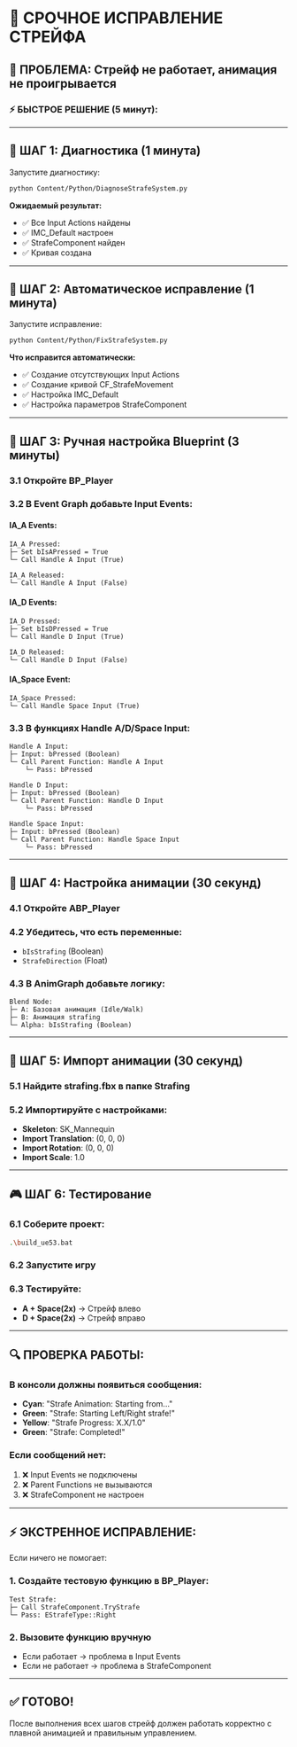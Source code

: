 # 🚨 СРОЧНОЕ ИСПРАВЛЕНИЕ СТРЕЙФА

## 🎯 **ПРОБЛЕМА: Стрейф не работает, анимация не проигрывается**

### ⚡ **БЫСТРОЕ РЕШЕНИЕ (5 минут):**

---

## 🔧 **ШАГ 1: Диагностика (1 минута)**

Запустите диагностику:
```bash
python Content/Python/DiagnoseStrafeSystem.py
```

**Ожидаемый результат:**
- ✅ Все Input Actions найдены
- ✅ IMC_Default настроен
- ✅ StrafeComponent найден
- ✅ Кривая создана

---

## 🔧 **ШАГ 2: Автоматическое исправление (1 минута)**

Запустите исправление:
```bash
python Content/Python/FixStrafeSystem.py
```

**Что исправится автоматически:**
- ✅ Создание отсутствующих Input Actions
- ✅ Создание кривой CF_StrafeMovement
- ✅ Настройка IMC_Default
- ✅ Настройка параметров StrafeComponent

---

## 🔧 **ШАГ 3: Ручная настройка Blueprint (3 минуты)**

### 3.1 Откройте BP_Player

### 3.2 В Event Graph добавьте Input Events:

#### IA_A Events:
```
IA_A Pressed:
├─ Set bIsAPressed = True
└─ Call Handle A Input (True)

IA_A Released:
└─ Call Handle A Input (False)
```

#### IA_D Events:
```
IA_D Pressed:
├─ Set bIsDPressed = True
└─ Call Handle D Input (True)

IA_D Released:
└─ Call Handle D Input (False)
```

#### IA_Space Event:
```
IA_Space Pressed:
└─ Call Handle Space Input (True)
```

### 3.3 В функциях Handle A/D/Space Input:
```
Handle A Input:
├─ Input: bPressed (Boolean)
└─ Call Parent Function: Handle A Input
    └─ Pass: bPressed

Handle D Input:
├─ Input: bPressed (Boolean)
└─ Call Parent Function: Handle D Input
    └─ Pass: bPressed

Handle Space Input:
├─ Input: bPressed (Boolean)
└─ Call Parent Function: Handle Space Input
    └─ Pass: bPressed
```

---

## 🔧 **ШАГ 4: Настройка анимации (30 секунд)**

### 4.1 Откройте ABP_Player

### 4.2 Убедитесь, что есть переменные:
- `bIsStrafing` (Boolean)
- `StrafeDirection` (Float)

### 4.3 В AnimGraph добавьте логику:
```
Blend Node:
├─ A: Базовая анимация (Idle/Walk)
├─ B: Анимация strafing
└─ Alpha: bIsStrafing (Boolean)
```

---

## 🔧 **ШАГ 5: Импорт анимации (30 секунд)**

### 5.1 Найдите strafing.fbx в папке Strafing

### 5.2 Импортируйте с настройками:
- **Skeleton**: SK_Mannequin
- **Import Translation**: (0, 0, 0)
- **Import Rotation**: (0, 0, 0)
- **Import Scale**: 1.0

---

## 🎮 **ШАГ 6: Тестирование**

### 6.1 Соберите проект:
```bash
.\build_ue53.bat
```

### 6.2 Запустите игру

### 6.3 Тестируйте:
- **A + Space(2x)** → Стрейф влево
- **D + Space(2x)** → Стрейф вправо

---

## 🔍 **ПРОВЕРКА РАБОТЫ:**

### В консоли должны появиться сообщения:
- **Cyan**: "Strafe Animation: Starting from..."
- **Green**: "Strafe: Starting Left/Right strafe!"
- **Yellow**: "Strafe Progress: X.X/1.0"
- **Green**: "Strafe: Completed!"

### Если сообщений нет:
1. ❌ Input Events не подключены
2. ❌ Parent Functions не вызываются
3. ❌ StrafeComponent не настроен

---

## ⚡ **ЭКСТРЕННОЕ ИСПРАВЛЕНИЕ:**

Если ничего не помогает:

### 1. Создайте тестовую функцию в BP_Player:
```
Test Strafe:
├─ Call StrafeComponent.TryStrafe
└─ Pass: EStrafeType::Right
```

### 2. Вызовите функцию вручную
- Если работает → проблема в Input Events
- Если не работает → проблема в StrafeComponent

---

## ✅ **ГОТОВО!**

После выполнения всех шагов стрейф должен работать корректно с плавной анимацией и правильным управлением.



